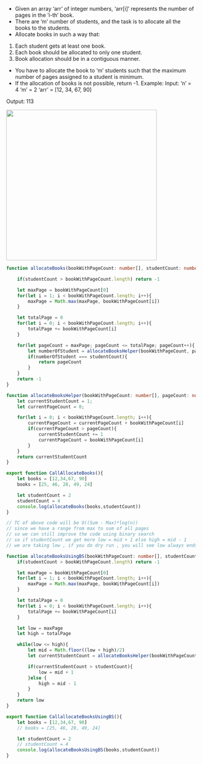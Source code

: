 - Given an array ‘arr’ of integer numbers, ‘arr[i]’ represents the number of pages in the ‘i-th’ book.
- There are ‘m’ number of students, and the task is to allocate all the books to the students.
- Allocate books in such a way that:
1. Each student gets at least one book.
2. Each book should be allocated to only one student.
3. Book allocation should be in a contiguous manner.

- You have to allocate the book to ‘m’ students such that the maximum number of pages assigned to a student is minimum.
- If the allocation of books is not possible, return -1.
Example:
Input: ‘n’ = 4 ‘m’ = 2 
‘arr’ = [12, 34, 67, 90]

Output: 113

<img width=400 height=400 src="https://github.com/user-attachments/assets/a83c6467-4591-4fbc-9528-4f639d95b118">


```ts
function allocateBooks(bookWithPageCount: number[], studentCount: number){

    if(studentCount > bookWithPageCount.length) return -1

    let maxPage = bookWithPageCount[0]
    for(let i = 1; i < bookWithPageCount.length; i++){
        maxPage = Math.max(maxPage, bookWithPageCount[i])
    }

    let totalPage = 0
    for(let i = 0; i < bookWithPageCount.length; i++){
        totalPage += bookWithPageCount[i]
    }

    for(let pageCount = maxPage; pageCount <= totalPage; pageCount++){
        let numberOfStudent = allocateBooksHelper(bookWithPageCount, pageCount)
        if(numberOfStudent === studentCount){
            return pageCount
        }
    }
    return -1
}

function allocateBooksHelper(bookWithPageCount: number[], pageCount: number){
    let currentStudentCount = 1;
    let currentPageCount = 0;

    for(let i = 0; i < bookWithPageCount.length; i++){
        currentPageCount = currentPageCount + bookWithPageCount[i]
        if(currentPageCount > pageCount){
            currentStudentCount += 1
            currentPageCount = bookWithPageCount[i]
        }
    }
    return currentStudentCount
}

export function CallAllocateBooks(){
    let books = [12,34,67, 90]
    books = [25, 46, 28, 49, 24]

    let studentCount = 2
    studentCount = 4
    console.log(allocateBooks(books,studentCount))
}

// TC of above code will be O((Sum - Max)*log(n))
// since we have a range from max to sum of all pages
// so we can still improve the code using binary search
// so if studentCount we get more low = mid + 1 else high = mid - 1
// we are taking low , if you do dry run , you will see low always ends up on answer

function allocateBooksUsingBS(bookWithPageCount: number[], studentCount: number){
    if(studentCount > bookWithPageCount.length) return -1

    let maxPage = bookWithPageCount[0]
    for(let i = 1; i < bookWithPageCount.length; i++){
        maxPage = Math.max(maxPage, bookWithPageCount[i])
    }

    let totalPage = 0
    for(let i = 0; i < bookWithPageCount.length; i++){
        totalPage += bookWithPageCount[i]
    }

    let low = maxPage
    let high = totalPage

    while(low <= high){
        let mid = Math.floor((low + high)/2)
        let currentStudentCount = allocateBooksHelper(bookWithPageCount, mid)

        if(currentStudentCount > studentCount){
            low = mid + 1
        }else {
            high = mid - 1
        }
    }
    return low
}

export function CallallocateBooksUsingBS(){
    let books = [12,34,67, 90]
    // books = [25, 46, 28, 49, 24]

    let studentCount = 2
    // studentCount = 4
    console.log(allocateBooksUsingBS(books,studentCount))
}

```
